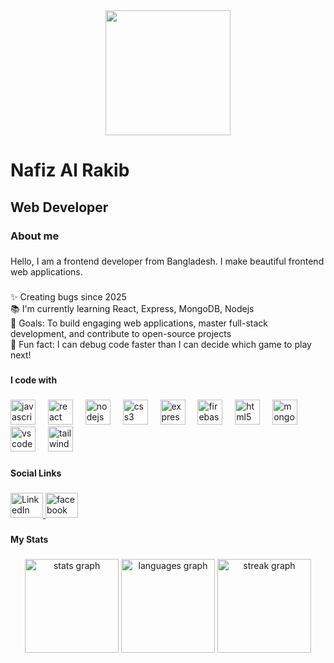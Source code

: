 <div align="center">
  <img height="200" src="https://i.ibb.co.com/0n0Sn81/b80f7763-9f3e-4452-afb2-1457b31f77fc.png"  />
</div>

###

<h1 align="left">Nafiz Al Rakib</h1>

###

<h2 align="left">Web Developer</h2>

###

<h3 align="left">About me</h3>

###

<p align="left">Hello, I am a frontend developer from Bangladesh. I make beautiful frontend web applications.</p>

###

<p align="left">✨ Creating bugs since 2025<br>📚 I'm currently learning React, Express, MongoDB, Nodejs<br>🎯 Goals: To build engaging web applications, master full-stack development, and contribute to open-source projects<br>🎲 Fun fact:  I can debug code faster than I can decide which game to play next!</p>

###

<h4 align="left">I code with</h4>

###

<div align="left">
  <img src="https://cdn.jsdelivr.net/gh/devicons/devicon/icons/javascript/javascript-original.svg" height="40" alt="javascript logo"  />
  <img width="12" />
  <img src="https://cdn.jsdelivr.net/gh/devicons/devicon/icons/react/react-original.svg" height="40" alt="react logo"  />
  <img width="12" />
  <img src="https://cdn.jsdelivr.net/gh/devicons/devicon/icons/nodejs/nodejs-original.svg" height="40" alt="nodejs logo"  />
  <img width="12" />
  <img src="https://cdn.jsdelivr.net/gh/devicons/devicon/icons/css3/css3-original.svg" height="40" alt="css3 logo"  />
  <img width="12" />
  <img src="https://cdn.jsdelivr.net/gh/devicons/devicon/icons/express/express-original.svg" height="40" alt="express logo"  />
  <img width="12" />
  <img src="https://cdn.jsdelivr.net/gh/devicons/devicon/icons/firebase/firebase-plain.svg" height="40" alt="firebase logo"  />
  <img width="12" />
  <img src="https://cdn.jsdelivr.net/gh/devicons/devicon/icons/html5/html5-original.svg" height="40" alt="html5 logo"  />
  <img width="12" />
  <img src="https://cdn.jsdelivr.net/gh/devicons/devicon/icons/mongodb/mongodb-original.svg" height="40" alt="mongodb logo"  />
  <img width="12" />
  <img src="https://cdn.jsdelivr.net/gh/devicons/devicon/icons/vscode/vscode-original.svg" height="40" alt="vscode logo"  />
  <img width="12" />
  <img src="https://cdn.jsdelivr.net/gh/devicons/devicon/icons/tailwindcss/tailwindcss-original-wordmark.svg" height="40" alt="tailwindcss logo"  />
</div>

###

<h4 align="left">Social Links</h4>

###

<div align="left">
  <a href="https://www.linkedin.com/in/nafiz-al-rakib/" target="_blank">
  <img src="https://upload.wikimedia.org/wikipedia/commons/thumb/e/e9/LinkedIn_icon.svg/1200px-LinkedIn_icon.svg.png" width="52" height="40" alt="LinkedIn logo" />
</a>
  <a href="https://www.facebook.com/nafiz.al.rakib/" target="_blank">
    <img src="https://raw.githubusercontent.com/maurodesouza/profile-readme-generator/master/src/assets/icons/social/facebook/default.svg" width="52" height="40" alt="facebook logo"  />
  </a>
</div>

###

<h4 align="left">My Stats</h4>

###

<div align="center">
  <img src="https://github-readme-stats.vercel.app/api?username=rakibnafiz6&hide_title=false&hide_rank=false&show_icons=true&include_all_commits=true&count_private=true&disable_animations=false&theme=dracula&locale=en&hide_border=false&order=1" height="150" alt="stats graph"  />
  <img src="https://github-readme-stats.vercel.app/api/top-langs?username=rakibnafiz6&locale=en&hide_title=false&layout=compact&card_width=320&langs_count=5&theme=dracula&hide_border=false&order=2" height="150" alt="languages graph"  />
  <img src="https://streak-stats.demolab.com?user=rakibnafiz6&locale=en&mode=daily&theme=dracula&hide_border=false&border_radius=5&order=3" height="150" alt="streak graph"  />
</div>

###
